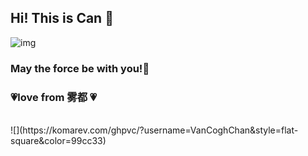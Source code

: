 ## Hi! This is Can 👋
<!--
**VanCoghChan/VanCoghChan** is a ✨ _special_ ✨ repository because its `README.md` (this file) appears on your GitHub profile.

Here are some ideas to get you started:

- 🔭 I’m currently working on ...
- 🌱 I’m currently learning ...
- 👯 I’m looking to collaborate on ...
- 🤔 I’m looking for help with ...
- 💬 Ask me about ...
- 📫 How to reach me: ...
- 😄 Pronouns: ...
- ⚡ Fun fact: ...
-->

![img](http://m.qpic.cn/psc?/V5075Bxo1gXaBh0gNE9s0A09AI0C5TlU/ruAMsa53pVQWN7FLK88i5qjRekxNSJS26OZcWC6qkjdLp5MdIp*1kJ8NabA.1HZ8TzF*wPzJ*mRFtIKjfv07gO.POdaMdfhhYfTlAke7IQA!/b&bo=WAJYAgAAAAACNxM!&rf=viewer_4)

### May the force be with you!🌌 
### 💗love from 雾都  💗<br />
<br />
![](https://komarev.com/ghpvc/?username=VanCoghChan&style=flat-square&color=99cc33)
